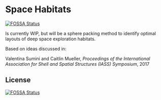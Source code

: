 # Space Habitats
[![FOSSA Status](https://app.fossa.io/api/projects/git%2Bgithub.com%2FLibbum%2Fspace-habitats.svg?type=shield)](https://app.fossa.io/projects/git%2Bgithub.com%2FLibbum%2Fspace-habitats?ref=badge_shield)


Is currently WIP, but will be a sphere packing method to identify optimal layouts of deep space exploration habitats.

Based on ideas discussed in:

Valentina Sumini and Caitlin Mueller, *Proceedings of the International Association for Shell and Spatial Structures (IASS) Symposium*, 2017


## License
[![FOSSA Status](https://app.fossa.io/api/projects/git%2Bgithub.com%2FLibbum%2Fspace-habitats.svg?type=large)](https://app.fossa.io/projects/git%2Bgithub.com%2FLibbum%2Fspace-habitats?ref=badge_large)